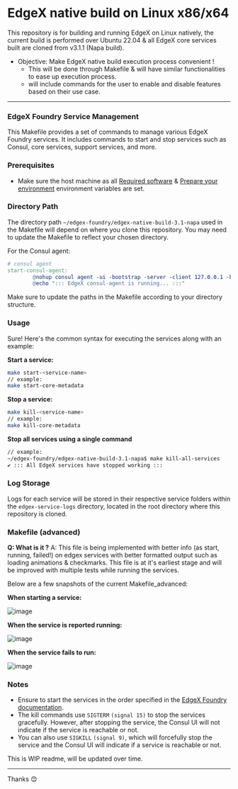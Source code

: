 # EdgeX native build on Linux x86/x64

This repository is for building and running EdgeX on Linux natively, the current build is performed over Ubuntu 22.04 & all EdgeX core services built are cloned from v3.1.1 (Napa build).

* Objective: Make EdgeX native build execution process convenient !
    * This will be done through Makefile & will have similar functionalities to ease up execution process.
    * will include commands for the user to enable and disable features based on their use case.

---

### EdgeX Foundry Service Management

This Makefile provides a set of commands to manage various EdgeX Foundry services. It includes commands to start and stop services such as Consul, core services, support services, and more.

### Prerequisites

- Make sure the host machine as all [Required software](https://docs.edgexfoundry.org/3.1/getting-started/native/Ch-BuildRunOnLinuxDistro/#required-software) & [Prepare your environment](https://docs.edgexfoundry.org/3.1/getting-started/native/Ch-BuildRunOnLinuxDistro/#prepare-your-environment) environment variables are set.

### Directory Path

The directory path `~/edgex-foundry/edgex-native-build-3.1-napa` used in the Makefile will depend on where you clone this repository. You may need to update the Makefile to reflect your chosen directory.

For the Consul agent:

```makefile
# consul agent
start-consul-agent:
        @nohup consul agent -ui -bootstrap -server -client 127.0.0.1 -bind 127.0.0.1 -advertise 127.0.0.1 -data-dir=tmp/consul > ~/edgex-foundry/edgex-native-build-3.1-napa/edgex-service-logs/edgex-consul-agent/nohup.out 2>&1 &
        @echo "::: EdgeX consul-agent is running... :::"
```
Make sure to update the paths in the Makefile according to your directory structure.

### Usage

Sure! Here's the common syntax for executing the services along with an example:

**Start a service:** 
```bash
make start-<service-name> 
// example:
make start-core-metadata
```
**Stop a service:**
```bash
make kill-<service-name>
// example:
make kill-core-metadata
```
**Stop all services using a single command**
```bash
// example:
~/edgex-foundry/edgex-native-build-3.1-napa$ make kill-all-services
✔ ::: All EdgeX services have stopped working :::
```

### Log Storage

Logs for each service will be stored in their respective service folders within the `edgex-service-logs` directory, located in the root directory where this repository is cloned.

### Makefile (advanced)

**Q: What is it ?**
A: This file is being implemented with better info (as start, running, failed!) on edgex services with better formatted output such as loading animations & checkmarks. This file is at it's earliest stage and will be improved with multiple tests while running the services.

Below are a few snapshots of the current Makefile_advanced:

**When starting a service:**

![image](https://github.com/user-attachments/assets/0c667a67-2e3d-469f-afa0-52583cabf741)

**When the service is reported running:**

![image](https://github.com/user-attachments/assets/1ebcabe5-c372-40d0-a163-b5eab10e8850)

**When the service fails to run:**

![image](https://github.com/user-attachments/assets/b88df43a-1cbf-497f-b7a0-b11458ef4ec5)

### Notes

- Ensure to start the services in the order specified in the [EdgeX Foundry documentation](https://docs.edgexfoundry.org/3.1/getting-started/native/Ch-BuildRunOnLinuxDistro/#run-edgex).
- The kill commands use `SIGTERM` `(signal 15)` to stop the services gracefully. However, after stopping the service, the Consul UI will not indicate if the service is reachable or not. 
- You can also use `SIGKILL` `(signal 9)`, which will forcefully stop the service and the Consul UI will indicate if a service is reachable or not.

This is WIP readme, will be updated over time.

---
Thanks 😊
